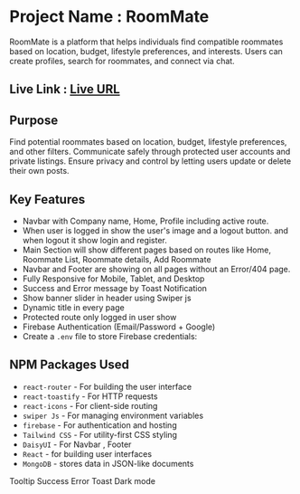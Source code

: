 # Project Name : RoomMate
RoomMate is a platform that helps individuals find compatible roommates based on location, budget, lifestyle preferences, and interests. Users can create profiles, search for roommates, and connect via chat.

## Live Link : [Live URL](https://subscription-box-df504.web.app)

## Purpose
Find potential roommates based on location, budget, lifestyle preferences, and other filters. Communicate safely through protected user accounts and private listings. Ensure privacy and control by letting users update or delete their own posts.

## Key Features
- Navbar with Company name, Home, Profile including active route.
- When user is logged in show the user's image and a logout button.  and when logout it show login and register.
- Main Section will show different pages based on routes like Home, Roommate List, Roommate details, Add Roommate
- Navbar and Footer are showing on all pages without an Error/404 page. 
- Fully Responsive for Mobile, Tablet, and Desktop
- Success and Error message by Toast Notification 
- Show banner slider in header using Swiper js
- Dynamic title in every page 
- Protected route only logged in user show 
- Firebase Authentication (Email/Password + Google)
- Create a `.env` file to store Firebase credentials:

## NPM Packages Used
- `react-router` - For building the user interface
- `react-toastify` - For HTTP requests
- `react-icons` - For client-side routing
- `swiper Js` - For managing environment variables
- `firebase` - For authentication and hosting
- `Tailwind CSS` - For utility-first CSS styling
- `DaisyUI` - For Navbar , Footer
- `React` - for building user interfaces
- `MongoDB` - stores data in JSON-like documents

Tooltip
Success Error Toast
Dark mode